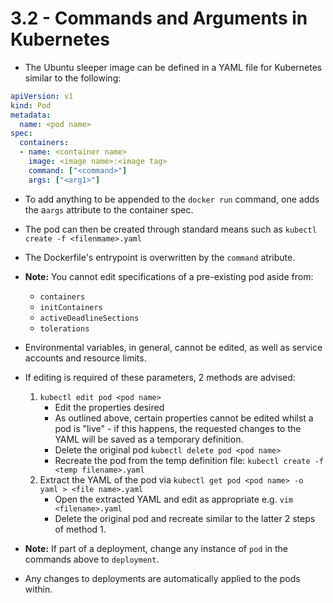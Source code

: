# 3.2 - Commands and Arguments in Kubernetes

- The Ubuntu sleeper image can be defined in a YAML file for Kubernetes similar to the following:

```yaml
apiVersion: v1
kind: Pod
metadata:
  name: <pod name>
spec:
  containers:
  - name: <container name>
    image: <image name>:<image tag>
    command: ["<command>"]
    args: ["<arg1>"]
```

- To add anything to be appended to the `docker run` command, one adds the a`args` attribute to the container spec.
- The pod can then be created through standard means such as `kubectl create -f <filenmame>.yaml`
- The Dockerfile's entrypoint is overwritten by the `command` atribute.

- **Note:** You cannot edit specifications of a pre-existing pod aside from:
  - `containers`
  - `initContainers`
  - `activeDeadlineSections`
  - `tolerations`

- Environmental variables, in general, cannot be edited, as well as service accounts and resource limits.
- If editing is required of these parameters, 2 methods are advised:
  1. `kubectl edit pod <pod name>`
      - Edit the properties desired
      - As outlined above, certain properties cannot be edited whilst a pod is "live" - if this happens, the requested changes to the YAML will be saved as a temporary definition.
      - Delete the original pod `kubectl delete pod <pod name>`
      - Recreate the pod from the temp definition file: `kubectl create -f <temp filename>.yaml`
  2. Extract the YAML of the pod via `kubectl get pod <pod name> -o yaml > <file name>.yaml`
     - Open the extracted YAML and edit as appropriate e.g. `vim <filename>.yaml`
     - Delete the original pod and recreate similar to the latter 2 steps of method 1.

- **Note:** If part of a deployment, change any instance of `pod` in the commands above to `deployment`.
- Any changes to deployments are automatically applied to the pods within.